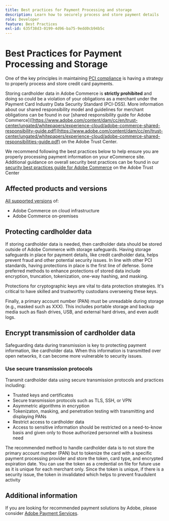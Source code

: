 ```yaml
---
title: Best practices for Payment Processing and storage
description: Learn how to securely process and store payment details
role: Developer
feature: Best Practices
exl-id: 635f38d3-0199-4d96-ba75-9edd0cb94b5c
---
```

# Best Practices for Payment Processing and Storage

One of the key principles in maintaining [PCI compliance](https://experienceleague.adobe.com/docs/commerce-admin/start/compliance/payments/compliance-pci.html) is having a strategy to properly process and store credit card payments.

Storing cardholder data in Adobe Commerce is **strictly prohibited** and doing so could be a violation of your obligations as a merchant under the Payment Card Industry Data Security Standard (PCI-DSS). More information about our shared responsibility model and guidelines for merchant obligations can be found in our [shared responsibility guide for Adobe Commerce]([https://www.adobe.com/content/dam/cc/en/trust-center/ungated/whitepapers/experience-cloud/adobe-commerce-shared-responsibility-guide.pdf](https://www.adobe.com/content/dam/cc/en/trust-center/ungated/whitepapers/experience-cloud/adobe-commerce-shared-responsibilities-guide.pdf) on the Adobe Trust Center.

We recommend following the best practices below to help ensure you are properly processing payment information on your eCommerce site. Additional guidance on overall security best practices can be found in our [security best practices guide for Adobe Commerce](https://www.adobe.com/content/dam/cc/en/trust-center/ungated/whitepapers/experience-cloud/adobe-commerce-best-practices-guide.pdf) on the Adobe Trust Center

## Affected products and versions

[All supported versions](../../../release/versions.md) of:

* Adobe Commerce on cloud infrastructure
* Adobe Commerce on-premises

## Protecting cardholder data

If storing cardholder data is needed, then cardholder data should be stored outside of Adobe Commerce with storage safeguards. Having storage safeguards in place for payment details, like credit cardholder data, helps prevent fraud and other potential security issues. In line with other PCI standards, having protections in place is the first line of defense. Some preferred methods to enhance protections of stored data include encryption, truncation, tokenization, one-way hashing, and masking.

Protections for cryptographic keys are vital to data protection strategies. It's critical to have skilled and trustworthy custodians overseeing these keys.

Finally, a primary account number (PAN) must be unreadable during storage (e.g., masked such as XXX). This includes portable storage and backup media such as flash drives, USB, and external hard drives, and even audit logs.

## Encrypt transmission of cardholder data

Safeguarding data during transmission is key to protecting payment information, like cardholder data. When this information is transmitted over open networks, it can become more vulnerable to security issues.

### Use secure transmission protocols

Transmit cardholder data using secure transmission protocols and practices including:

* Trusted keys and certificates
* Secure transmission protocols such as TLS, SSH, or VPN
* Asymmetric algorithms in encryption
* Tokenizaton, masking, and penetration testing with transmitting and displaying PANs
* Restrict access to cardholder data
* Access to sensitive information should be restricted on a need-to-know basis and given only to those authorized personnel with a business need

The recommended method to handle cardholder data is to not store the primary account number (PAN) but to tokenize the card with a specific payment processing provider and store the token, card type, and encrypted expiration date. You can use the token as a credential on file for future use as it is unique for each merchant only. Since the token is unique, if there is a security issue, the token in invalidated which helps to prevent fraudulent activity

## Additional information

If you are looking for recommended payment solutions by Adobe, please consider [Adobe Payment Services](https://experienceleague.adobe.com/docs/commerce-merchant-services/payment-services/overview.html).
